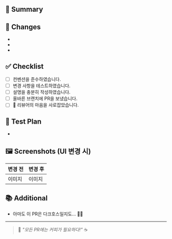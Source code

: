 ## 📝 Summary

<!-- 간단한 변경 요약을 작성해주세요 -->

## 🔧 Changes

<!-- 주요 변경 내용을 요약해주세요 -->

-
-
-

## ✅ Checklist

- [ ] 컨벤션을 준수하였습니다.
- [ ] 변경 사항을 테스트하였습니다.
- [ ] 설명을 충분히 작성하였습니다.
- [ ] 올바른 브랜치에 PR을 보냈습니다.
- [ ] 🤞 리뷰어의 마음을 사로잡았습니다.

## 🚀 Test Plan

<!-- 테스트 방법과 결과를 작성해주세요 -->

-

## 🖼️ Screenshots (UI 변경 시)

<!-- UI 변경이 있다면 스크린샷을 첨부해주세요 -->

| 변경 전 | 변경 후 |
| ------- | ------- |
| 이미지  | 이미지  |

## 📚 Additional

<!-- 리뷰어가 참고하면 좋을 추가 정보를 적어주세요 -->

- 아마도 이 PR은 다크호스일지도... 🎩✨

---

> 🚨 _"모든 PR에는 커피가 필요하다!"_ ☕
